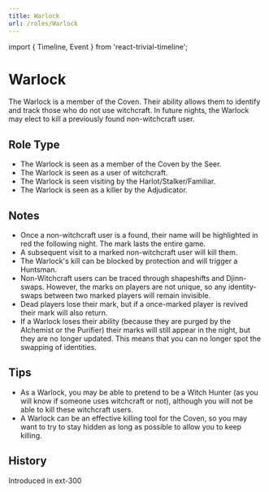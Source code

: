 ```yaml
---
title: Warlock
url: /roles/Warlock
---
```


import { Timeline, Event } from 'react-trivial-timeline';

# Warlock

The Warlock is a member of the Coven. Their ability allows them to identify and track those who do not use witchcraft. In future nights, the Warlock may elect to kill a previously found non-witchcraft user.

## Role Type

- The Warlock is seen as a member of the Coven by the Seer.
- The Warlock is seen as a user of witchcraft.
- The Warlock is seen visiting by the Harlot/Stalker/Familiar.
- The Warlock is seen as a killer by the Adjudicator.

## Notes

- Once a non-witchcraft user is a found, their name will be highlighted in red the following night. The mark lasts the entire game.
- A subsequent visit to a marked non-witchcraft user will kill them.
- The Warlock's kill can be blocked by protection and will trigger a Huntsman.
- Non-Witchcraft users can be traced through shapeshifts and Djinn-swaps. However, the marks on players are not unique, so any identity-swaps between two marked players will remain invisible.
- Dead players lose their mark, but if a once-marked player is revived their mark will also return.
- If a Warlock loses their ability (because they are purged by the Alchemist or the Purifier) their marks will still appear in the night, but they are no longer updated. This means that you can no longer spot the swapping of identities.

## Tips

- As a Warlock, you may be able to pretend to be a Witch Hunter (as you will know if someone uses witchcraft or not), although you will not be able to kill these witchcraft users.
- A Warlock can be an effective killing tool for the Coven, so you may want to try to stay hidden as long as possible to allow you to keep killing.

## History

<Timeline lineColor="white">
  <Event interval="2019-01-01">Introduced in ext-300</Event>
</Timeline>
